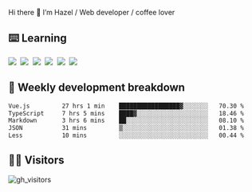 
Hi there 👋 I’m Hazel / Web developer / coffee lover

## ⌨️ Learning

<samp>
 <a href="https://github.com/vuejs/core"><img src="https://api.iconify.design/logos:vue.svg" /></a>
  <a href="https://github.com/vuejs/core"><img src="https://api.iconify.design/logos:react.svg" /></a>
  <a href="https://github.com/solidjs/solid"><img src="https://api.iconify.design/logos:solidjs.svg" /></a>
  <a href="https://github.com/vitejs/vite"><img src="https://api.iconify.design/logos:vitejs.svg" /></a>
  <a href="https://github.com/microsoft/TypeScript"><img src="https://api.iconify.design/logos:typescript-icon.svg" /></a> 
  <a href="https://github.com/unocss/unocss"><img src="https://api.iconify.design/logos:unocss.svg" /></a>
  

</samp>


## 🦀 Weekly development breakdown

<!--START_SECTION:waka-->

```txt
Vue.js         27 hrs 1 min    █████████████████▓░░░░░░░   70.30 %
TypeScript     7 hrs 5 mins    ████▓░░░░░░░░░░░░░░░░░░░░   18.46 %
Markdown       3 hrs 6 mins    ██░░░░░░░░░░░░░░░░░░░░░░░   08.10 %
JSON           31 mins         ▒░░░░░░░░░░░░░░░░░░░░░░░░   01.38 %
Less           10 mins         ░░░░░░░░░░░░░░░░░░░░░░░░░   00.44 %
```

<!--END_SECTION:waka-->
## 👬🏻 Visitors

![gh_visitors](https://profile-counter.glitch.me/Hazel-Lin/count.svg)

